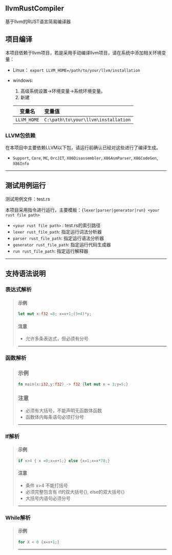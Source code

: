 ## llvmRustCompiler

基于llvm的RUST语言简易编译器



## 项目编译
本项目依赖于llvm项目，若是采用手动编译llvm项目，请在系统中添加相关环境变量：

* Linux：
`export LLVM_HOME=/path/to/your/llvm/installation`


* windows:

    1. 高级系统设置->环境变量->系统环境变量。
    2. 新建
    
    | 变量名 | 变量值 |
    | ------| :------|
    | `LLVM_HOME` |`C:\path\to\your\llvm\installation`|

### LLVM包依赖
在本项目中主要依赖LLVM以下包，请运行前确认已经对这些进行了编译生成。
* `Support`, `Core`, `MC`, `OrcJIT`, `X86Disassembler`, `X86AsmParser`, `X86CodeGen`, `X86Info`

-------------

## 测试用例运行
测试用例文件：test.rs

本项目采用指令进行运行，主要模板：`{lexer|parser|generator|run} <your rust file path>`
* `<your rust file path>` : test.rs的索引路径
* `lexer rust_file_path`: 指定运行词法分析器
* `parser rust_file_path`: 指定运行语法分析器
* `generator rust_file_path`: 指定运行代码生成器
* `run rust_file_path`: 指定运行解释器

------------
## 支持语法说明

### 表达式解析

> #### 示例
>
> ```rust
> let mut x:f32 =8; x=x+1;(3+4)*y;
> ```
>
> #### 注意
>
> * 允许多条表达式，但必须有分号
>
> ***************

### 函数解析

> ### 示例
>
> ```rust
> fn main(x:i32,y:f32) -> f32 {let mut x = 3;y=5;}
> ```
>
> ### 注意
>
> * 必须有大括号，不能声明无函数体函数
> * 函数体内每条语句必须打分号
>
> *************

### If解析

> #### 示例
>
> ```rust
> if x>4 { x =0;x=x+1;} else {x=1;x=x*78;}
> ```
>
> #### 注意
>
> * 条件 x>4  不能打括号
> * 必须完整包含有 if的双大括号{}, else的双大括号{}
> * 大括号内语句必须分号
>
> ************

### While解析

> #### 示例
>
> ```rust
> for X < 0 {x=x+1;}
> ```
>
> ************

